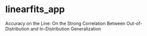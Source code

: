 # linearfits_app
Accuracy on the Line: On the Strong Correlation Between Out-of-Distribution and In-Distribution Generalization
